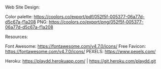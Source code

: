 
Web Site Design:

Color palette: https://coolors.co/export/pdf/052f5f-005377-06a77d-d5c67a-f1a208
PNG: https://coolors.co/export/png/052f5f-005377-06a77d-d5c67a-f1a208







Resources:

Font Awesome: https://fontawesome.com/v4.7.0/icons/
Free Favicon: https://fontawesome.com/v4.7.0/icons/
PEXELS: https://www.pexels.com/

Heroku:
https://playdd.herokuapp.com/ | https://git.heroku.com/playdd.git
